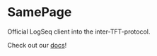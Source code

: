 # SamePage

Official LogSeq client into the inter-TFT-protocol.

Check out our [docs](https://samepage.network)!
